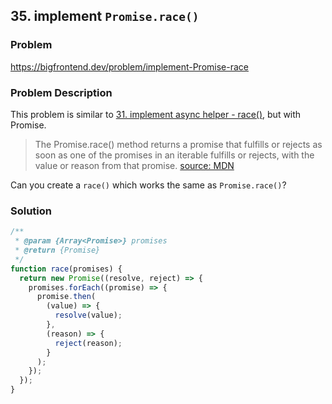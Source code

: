 ## 35. implement `Promise.race()`

### Problem

https://bigfrontend.dev/problem/implement-Promise-race

### Problem Description

This problem is similar to [31. implement async helper - race()](https://bigfrontend.dev/problem/implement-async-helper-race), but with Promise.

> The Promise.race() method returns a promise that fulfills or rejects as soon as one of the promises in an iterable fulfills or rejects, with the value or reason from that promise. [source: MDN](https://developer.mozilla.org/en-US/docs/Web/JavaScript/Reference/Global_Objects/Promise/race)

Can you create a `race()` which works the same as `Promise.race()`?

### Solution

```js
/**
 * @param {Array<Promise>} promises
 * @return {Promise}
 */
function race(promises) {
  return new Promise((resolve, reject) => {
    promises.forEach((promise) => {
      promise.then(
        (value) => {
          resolve(value);
        },
        (reason) => {
          reject(reason);
        }
      );
    });
  });
}
```
